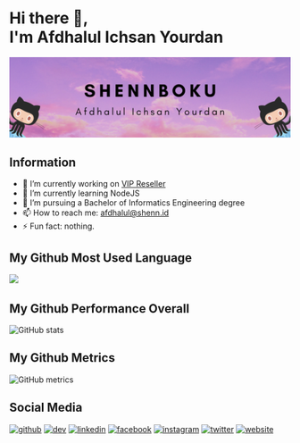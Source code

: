 # Hi there 👋,  <br> I'm Afdhalul Ichsan Yourdan
![I'm Afdhalul Ichsan Yourdan](https://raw.githubusercontent.com/ShennBoku/ShennBoku/main/Shennboku.png)

## Information

- 🔭 I’m currently working on [VIP Reseller](https://vip-reseller.co.id/) 
- 🌱 I’m currently learning NodeJS 
- 💼 I’m pursuing a Bachelor of Informatics Engineering degree
- 📫 How to reach me: afdhalul@shenn.id 
- ⚡ Fun fact: nothing. 


## My Github Most Used Language

<img src="https://github-readme-stats.vercel.app/api/top-langs/?username=ShennBoku&theme=vue">
  

## My Github Performance Overall

![GitHub stats](https://github-readme-stats.vercel.app/api?username=ShennBoku&show_icons=true&count_private=true)  


## My Github Metrics

![GitHub metrics](https://metrics.lecoq.io/ShennBoku)  


## Social Media

[<img src='https://cdn.jsdelivr.net/npm/simple-icons@3.0.1/icons/github.svg' alt='github' height='40'>](https://github.com/ShennBoku)  [<img src='https://cdn.jsdelivr.net/npm/simple-icons@3.0.1/icons/dev-dot-to.svg' alt='dev' height='40'>](https://dev.to/ShennBoku)  [<img src='https://cdn.jsdelivr.net/npm/simple-icons@3.0.1/icons/linkedin.svg' alt='linkedin' height='40'>](https://www.linkedin.com/in/afdhalul-ichsan-yourdan-ba7201204/)  [<img src='https://cdn.jsdelivr.net/npm/simple-icons@3.0.1/icons/facebook.svg' alt='facebook' height='40'>](https://www.facebook.com/ShennBoku)  [<img src='https://cdn.jsdelivr.net/npm/simple-icons@3.0.1/icons/instagram.svg' alt='instagram' height='40'>](https://www.instagram.com/ShennBoku/)  [<img src='https://cdn.jsdelivr.net/npm/simple-icons@3.0.1/icons/twitter.svg' alt='twitter' height='40'>](https://twitter.com/ShennBoku)  [<img src='https://cdn.jsdelivr.net/npm/simple-icons@3.0.1/icons/icloud.svg' alt='website' height='40'>](https://www.shenn.id/)  
